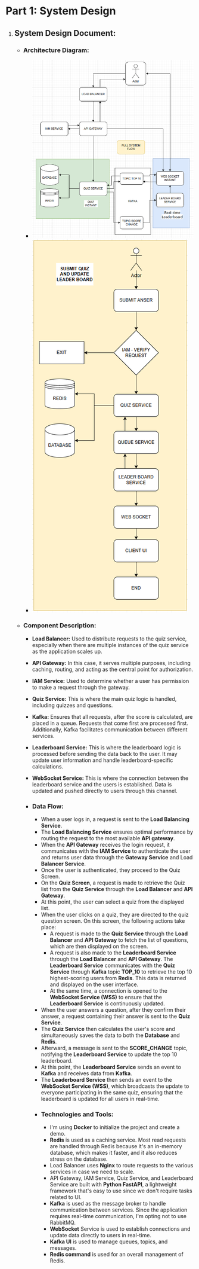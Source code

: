 # Part 1: System Design
1. ## System Design Document:
    - ### Architecture Diagram:
        - ![img_6.png](img_6.png)
        - ![img.png](img.png)
    - ### Component Description:
      - **Load Balancer:** Used to distribute requests to the quiz service, especially when there are multiple instances of the quiz service as the application scales up.

      - **API Gateway:** In this case, it serves multiple purposes, including caching, routing, and acting as the central point for authorization.
        
      - **IAM Service:** Used to determine whether a user has permission to make a request through the gateway.
        
      - **Quiz Service:** This is where the main quiz logic is handled, including quizzes and questions.
        
      - **Kafka:** Ensures that all requests, after the score is calculated, are placed in a queue. Requests that come first are processed first. Additionally, Kafka facilitates communication between different services.
        
      - **Leaderboard Service:** This is where the leaderboard logic is processed before sending the data back to the user. It may update user information and handle leaderboard-specific calculations.
        
      - **WebSocket Service:** This is where the connection between the leaderboard service and the users is established. Data is updated and pushed directly to users through this channel.
      - ### Data Flow:
        - When a user logs in, a request is sent to the **Load Balancing Service**.
        - The **Load Balancing Service** ensures optimal performance by routing the request to the most available **API gateway**.
        - When the **API Gateway** receives the login request, it communicates with the **IAM Service** to authenticate the user and returns user data through the **Gateway Service** and Load **Balancer Service**.
        - Once the user is authenticated, they proceed to the Quiz Screen.
        - On the **Quiz Screen**, a request is made to retrieve the Quiz list from the **Quiz Service** through the **Load Balancer** and **API Gateway**.
        - At this point, the user can select a quiz from the displayed list.
        - When the user clicks on a quiz, they are directed to the quiz question screen. On this screen, the following actions take place:
          - A request is made to the **Quiz Service** through the **Load Balancer** and **API Gateway** to fetch the list of questions, which are then displayed on the screen.
          - A request is also made to the **Leaderboard Service** through the **Load Balancer** and **API Gateway**. The **Leaderboard Service** communicates with the **Quiz Service** through **Kafka** topic **TOP_10** to retrieve the top 10 highest-scoring users from **Redis**. This data is returned and displayed on the user interface.
          - At the same time, a connection is opened to the **WebSocket Service (WSS)** to ensure that the **Leaderboard Service** is continuously updated.
        - When the user answers a question, after they confirm their answer, a request containing their answer is sent to the **Quiz Service**.
        - The **Quiz Service** then calculates the user's score and simultaneously saves the data to both the **Database** and **Redis**. 
        - Afterward, a message is sent to the **SCORE_CHANGE** topic, notifying the **Leaderboard Service** to update the top 10 leaderboard.
        - At this point, the **Leaderboard Service** sends an event to **Kafka** and receives data from **Kafka**.
        - The **Leaderboard Service** then sends an event to the **WebSocket Service (WSS)**, which broadcasts the update to everyone participating in the same quiz, ensuring that the leaderboard is updated for all users in real-time.
        - ### Technologies and Tools:
          - I'm using **Docker** to initialize the project and create a demo.
          - **Redis** is used as a caching service. Most read requests are handled through Redis because it's an in-memory database, which makes it faster, and it also reduces stress on the database.
          - Load Balancer uses **Nginx** to route requests to the various services in case we need to scale.
          - API Gateway, IAM Service, Quiz Service, and Leaderboard Service are built with **Python FastAPI**, a lightweight framework that's easy to use since we don't require tasks related to UI.
          - **Kafka** is used as the message broker to handle communication between services. Since the application requires real-time communication, I'm opting not to use RabbitMQ.
          - **WebSocket** Service is used to establish connections and update data directly to users in real-time.
          - **Kafka UI** is used to manage queues, topics, and messages.
          - **Redis command** is used for an overall management of Redis.
